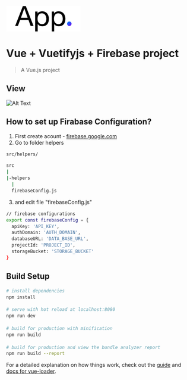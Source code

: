 

<img alt="App Logo" src="https://github.com/janisrozenfelds/Vue-Vuetifyjs-Firebase/blob/master/static/app_logo.svg" width="200" height="auto">

# Vue + Vuetifyjs + Firebase project

> A Vue.js project

## View
![Alt Text](https://thumbs.gfycat.com/VacantMealyHypacrosaurus-size_restricted.gif)

## How to set up Firabase Configuration?
1. First create acount - [firebase.google.com](http://firebase.google.com)
2. Go to folder helpers
``` bash
src/helpers/
```

``` bash
src
|
|-helpers
  |
  firebaseConfig.js
```

3. and edit file "firebaseConfig.js"

``` bash
// firebase configurations
export const firebaseConfig = {
  apiKey: 'API_KEY',
  authDomain: 'AUTH_DOMAIN',
  databaseURL: 'DATA_BASE_URL',
  projectId: 'PROJECT_ID',
  storageBucket: 'STORAGE_BUCKET'
}
```


## Build Setup

``` bash
# install dependencies
npm install

# serve with hot reload at localhost:8080
npm run dev

# build for production with minification
npm run build

# build for production and view the bundle analyzer report
npm run build --report
```

For a detailed explanation on how things work, check out the [guide](http://vuejs-templates.github.io/webpack/) and [docs for vue-loader](http://vuejs.github.io/vue-loader).
